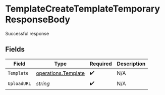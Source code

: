 # TemplateCreateTemplateTemporaryResponseBody

Successful response


## Fields

| Field                                                      | Type                                                       | Required                                                   | Description                                                |
| ---------------------------------------------------------- | ---------------------------------------------------------- | ---------------------------------------------------------- | ---------------------------------------------------------- |
| `Template`                                                 | [operations.Template](../../models/operations/template.md) | :heavy_check_mark:                                         | N/A                                                        |
| `UploadURL`                                                | *string*                                                   | :heavy_check_mark:                                         | N/A                                                        |